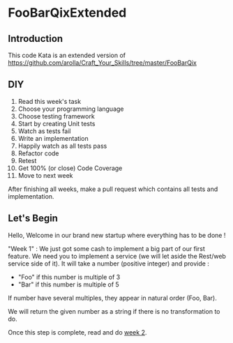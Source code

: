 # FooBarQixExtended
## Introduction
This code Kata is an extended version of https://github.com/arolla/Craft_Your_Skills/tree/master/FooBarQix
## DIY
1. Read this week's task
2. Choose your programming language 
3. Choose testing framework
4. Start by creating Unit tests
5. Watch as tests fail
6. Write an implementation
7. Happily watch as all tests pass
8. Refactor code
9. Retest
10. Get 100% (or close) Code Coverage
11. Move to next week

After finishing all weeks, make a pull request which contains all tests and implementation.

## Let's Begin
Hello,
Welcome in our brand new startup where everything has to be done !

"Week 1" :
We just got some cash to implement a big part of our first feature.
We need you to implement a service (we will let aside the Rest/web service side of it).
It will take a number (positive integer) and provide :
- "Foo" if this number is multiple of 3
- "Bar" if this number is multiple of 5

If number have several multiples, they appear in natural order (Foo, Bar).

We will return the given number as a string if there is no transformation to do.

Once this step is complete, read and do [week 2](week_2.md).
